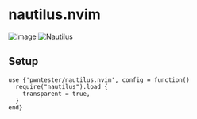 # nautilus.nvim

![image](https://user-images.githubusercontent.com/125701/147830041-912de754-1e9b-4bf3-9770-a09d4fdaf77d.png)
![Nautilus](https://user-images.githubusercontent.com/125701/147829998-3dd0e401-a2ee-4d16-b2b0-2c47a0d8f3da.png)

## Setup
```
use {'pwntester/nautilus.nvim', config = function()
  require("nautilus").load {
    transparent = true,
  }
end}
```
